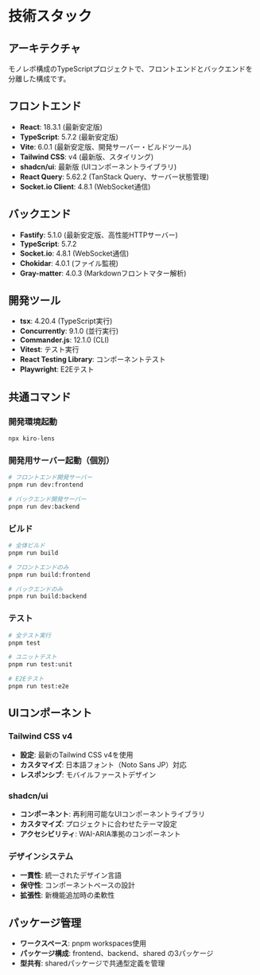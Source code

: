 # 技術スタック

## アーキテクチャ

モノレポ構成のTypeScriptプロジェクトで、フロントエンドとバックエンドを分離した構成です。

## フロントエンド

- **React**: 18.3.1 (最新安定版)
- **TypeScript**: 5.7.2 (最新安定版)
- **Vite**: 6.0.1 (最新安定版、開発サーバー・ビルドツール)
- **Tailwind CSS**: v4 (最新版、スタイリング)
- **shadcn/ui**: 最新版 (UIコンポーネントライブラリ)
- **React Query**: 5.62.2 (TanStack Query、サーバー状態管理)
- **Socket.io Client**: 4.8.1 (WebSocket通信)

## バックエンド

- **Fastify**: 5.1.0 (最新安定版、高性能HTTPサーバー)
- **TypeScript**: 5.7.2
- **Socket.io**: 4.8.1 (WebSocket通信)
- **Chokidar**: 4.0.1 (ファイル監視)
- **Gray-matter**: 4.0.3 (Markdownフロントマター解析)

## 開発ツール

- **tsx**: 4.20.4 (TypeScript実行)
- **Concurrently**: 9.1.0 (並行実行)
- **Commander.js**: 12.1.0 (CLI)
- **Vitest**: テスト実行
- **React Testing Library**: コンポーネントテスト
- **Playwright**: E2Eテスト

## 共通コマンド

### 開発環境起動

```bash
npx kiro-lens
```

### 開発用サーバー起動（個別）

```bash
# フロントエンド開発サーバー
pnpm run dev:frontend

# バックエンド開発サーバー
pnpm run dev:backend
```

### ビルド

```bash
# 全体ビルド
pnpm run build

# フロントエンドのみ
pnpm run build:frontend

# バックエンドのみ
pnpm run build:backend
```

### テスト

```bash
# 全テスト実行
pnpm test

# ユニットテスト
pnpm run test:unit

# E2Eテスト
pnpm run test:e2e
```

## UIコンポーネント

### Tailwind CSS v4

- **設定**: 最新のTailwind CSS v4を使用
- **カスタマイズ**: 日本語フォント（Noto Sans JP）対応
- **レスポンシブ**: モバイルファーストデザイン

### shadcn/ui

- **コンポーネント**: 再利用可能なUIコンポーネントライブラリ
- **カスタマイズ**: プロジェクトに合わせたテーマ設定
- **アクセシビリティ**: WAI-ARIA準拠のコンポーネント

### デザインシステム

- **一貫性**: 統一されたデザイン言語
- **保守性**: コンポーネントベースの設計
- **拡張性**: 新機能追加時の柔軟性

## パッケージ管理

- **ワークスペース**: pnpm workspaces使用
- **パッケージ構成**: frontend、backend、shared の3パッケージ
- **型共有**: sharedパッケージで共通型定義を管理
